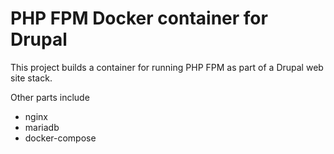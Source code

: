 # PHP FPM Docker container for Drupal

This project builds a container for running PHP FPM as part of a Drupal web site stack.

Other parts include

- nginx
- mariadb
- docker-compose
